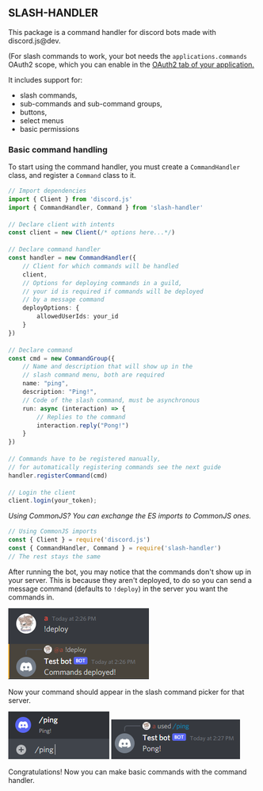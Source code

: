 SLASH-HANDLER
-------------

This package is a command handler for discord bots made with discord.js@dev.

(For slash commands to work, your bot needs the `applications.commands` OAuth2 scope, which you can enable in the [OAuth2 tab of your application.](https://discord.com/developers/applications)

It includes support for:
- slash commands,
- sub-commands and sub-command groups, 
- buttons,
- select menus
- basic permissions

### Basic command handling

To start using the command handler, you must create a `CommandHandler` class, and register a `Command` class to it.

```typescript
// Import dependencies
import { Client } from 'discord.js'
import { CommandHandler, Command } from 'slash-handler'

// Declare client with intents
const client = new Client(/* options here...*/)

// Declare command handler
const handler = new CommandHandler({
    // Client for which commands will be handled
    client,
    // Options for deploying commands in a guild,
    // your id is required if commands will be deployed
    // by a message command
    deployOptions: {
        allowedUserIds: your_id
    }
})

// Declare command
const cmd = new CommandGroup({
    // Name and description that will show up in the
    // slash command menu, both are required 
    name: "ping",
    description: "Ping!",
    // Code of the slash command, must be asynchronous
    run: async (interaction) => {
        // Replies to the command
        interaction.reply("Pong!")
    }
})

// Commands have to be registered manually,
// for automatically registering commands see the next guide
handler.registerCommand(cmd)

// Login the client
client.login(your_token);
```

*Using CommonJS? You can exchange the ES imports to CommonJS ones.*
```javascript
// Using CommonJS imports
const { Client } = require('discord.js')
const { CommandHandler, Command } = require('slash-handler')
// The rest stays the same
```

After running the bot, you may notice that the commands don't show up in your server. This is because they aren't deployed, to do so you can send a message command (defaults to `!deploy`) in the server you want the commands in.

![Deploying example](./assets/deploy-example.png)

Now your command should appear in the slash command picker for that server.

![Command picker](./assets/command-picker-example.png)
![Ping command response](./assets/ping-command-example.png)

Congratulations! Now you can make basic commands with the command handler.